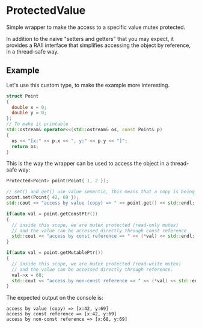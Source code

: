 # ProtectedValue

Simple wrapper to make the access to
a specific value mutex protected.

In addition to the naive "setters and getters" that you may expect,
it provides a RAII interface that simplifies
accessing the object by reference, in a thread-safe way.

## Example

Let's use this custom type, to make the example more interesting.

```cpp
struct Point
{
  double x = 0;
  double y = 0;
};
// To make it printable
std::ostream& operator<<(std::ostream& os, const Point& p)
{
  os << "[x:" << p.x << ", y:" << p.y << "]";
  return os;
}
```

This is the way the wrapper can be used to access the object in a
thread-safe way:

```cpp
Protected<Point> point(Point{ 1, 2 });

// set() and get() use value semantic, this means that a copy is being made.
point.set(Point{ 42, 69 });
std::cout << "access by value (copy) => " << point.get() << std::endl;

if(auto val = point.getConstPtr())
{
  // inside this scope, we are mutex protected (read-only mutex)
  // and the value can be accessed directly through const reference
  std::cout << "access by const reference => " << (*val) << std::endl;
}

if(auto val = point.getMutablePtr())
{
  // inside this scope, we are mutex protected (read-write mutex)
  // and the value can be accessed directly through reference.
  val->x = 68;
  std::cout << "access by non-const reference => " << (*val) << std::endl;
}
```

The expected output on the console is:

```
access by value (copy) => [x:42, y:69]
access by const reference => [x:42, y:69]
access by non-const reference => [x:68, y:69]
```
